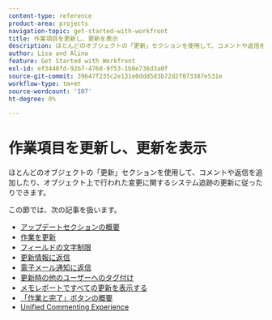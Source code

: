 ```yaml
---
content-type: reference
product-area: projects
navigation-topic: get-started-with-workfront
title: 作業項目を更新し、更新を表示
description: ほとんどのオブジェクトの「更新」セクションを使用して、コメントや返信を追加したり、オブジェクト上で行われた変更に関するシステム追跡の更新に従ったりできます。
author: Lisa and Alina
feature: Get Started with Workfront
exl-id: ef3440fd-92b7-4760-9f53-1b0e736d3a0f
source-git-commit: 39647f235c2e131e0ddd5d3b72d2f073387e531e
workflow-type: tm+mt
source-wordcount: '107'
ht-degree: 0%

---
```


# 作業項目を更新し、更新を表示

ほとんどのオブジェクトの「更新」セクションを使用して、コメントや返信を追加したり、オブジェクト上で行われた変更に関するシステム追跡の更新に従ったりできます。

この節では、次の記事を扱います。

* [アップデートセクションの概要](../../workfront-basics/updating-work-items-and-viewing-updates/updates-tab-overview.md)
* [作業を更新](../../workfront-basics/updating-work-items-and-viewing-updates/update-work.md)
* [フィールドの文字制限](../../workfront-basics/updating-work-items-and-viewing-updates/character-limits-in-fields.md)
* [更新情報に返信](../../workfront-basics/updating-work-items-and-viewing-updates/reply-to-updates.md)
* [電子メール通知に返信](../../workfront-basics/updating-work-items-and-viewing-updates/reply-to-email-notifications.md)
* [更新時の他のユーザーへのタグ付け](../../workfront-basics/updating-work-items-and-viewing-updates/tag-others-on-updates.md)
* [メモレポートですべての更新を表示する](../../workfront-basics/updating-work-items-and-viewing-updates/view-all-updates-in-a-report.md)
* [「作業と完了」ボタンの概要](../../workfront-basics/updating-work-items-and-viewing-updates/work-on-it-and-done-buttons-accept-complete-work.md)
* [Unified Commenting Experience](../../workfront-basics/updating-work-items-and-viewing-updates/unified-commenting-experience.md)
